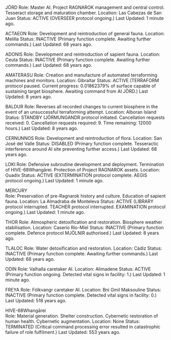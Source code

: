 JÖRD
Role: Master AI. Project RAGNAROK management and central control. Tesseract storage and maturation chamber.
Location: Las Cabezas de San Juan
Status: ACTIVE (OVERSEER protocol ongoing.)
Last Updated: 1 minute ago.

ACTAEON
Role: Development and reintroduction of general fauna.
Location: Melilla
Status: INACTIVE (Primary function complete. Awaiting further commands.)
Last Updated: 68 years ago.

ADONIS 
Role: Development and reintroduction of sapient fauna.
Location: Ceuta
Status: INACTIVE (Primary function complete. Awaiting further commands.)
Last Updated: 68 years ago.

AMATERASU 
Role: Creation and manufacture of automated terraforming machines and monitors.
Location: Gibraltar
Status: ACTIVE (TERRAFORM protocol paused. Current progress: 0.01862379% of surface capable of sustaining target biosphere. Awaiting command from AI JÖRD.)
Last Updated: 8 years ago.

BALDUR
Role: Reverses all recorded changes to current biosphere in the event of an unsuccessful terraforming attempt.
Location: Alboran Island
Status: STANDBY (JÖRMUNGANDR protocol initiated. Cancellation requests received: 0. Cancellation requests required: 9. Time remaining: 12000 hours.)
Last Updated: 8 years ago.

CERNUNNOS
Role: Development and reintroduction of flora.
Location: San José del Valle
Status: DISABLED (Primary function complete. Tesseractic interference around AI site preventing further access.)
Last Updated: 68 years ago.

LOKI
Role: Defensive subroutine development and deployment. Termination of HIVE-68Whangārei. Protection of Project RAGNAROK assets.
Location: Guadix
Status: ACTIVE (EXTERMINATION protocol complete. AEGIS protocol ongoing.)
Last Updated: 1 minute ago.

MERCURY  
Role: Preservation of pre-Ragnarok history and culture. Education of sapient fauna.
Location: La Almadraba de Monteleva
Status: ACTIVE (LIBRARY protocol interrupted. TEACHER protocol interrupted. EXAMINATION protocol ongoing.)
Last Updated: 1 minute ago.

THOR
Role: Atmospheric detoxification and restoration. Biosphere weather stabilisation. 
Location: Caserío Río-Miel
Status: INACTIVE (Primary function complete. Defence protocol MJÖLNIR authorised.)
Last Updated: 8 years ago.

TLALOC
Role: Water detoxification and restoration.
Location: Cádiz
Status: INACTIVE (Primary function complete. Awaiting further commands.)
Last Updated: 68 years ago.

ODIN 
Role: Valhalla caretaker AI.
Location: Alimadene
Status: ACTIVE (Primary function ongoing. Detected vital signs in facility: 1.)
Last Updated: 1 minute ago.

FREYA 
Role: Fólkvangr caretaker AI.
Location: Bni Gmil Maksouline
Status: INACTIVE (Primary function complete. Detected vital signs in facility: 0.)
Last Updated: 518 years ago.

HIVE-68Whangārei  
Role: Material generation. Shelter construction. Cybernetic restoration of human health. Cybernetic augmentation.
Location: None
Status: TERMINATED (Critical command processing error resulted in catastrophic failure of role fulfilment.)
Last Updated: 553 years ago.
